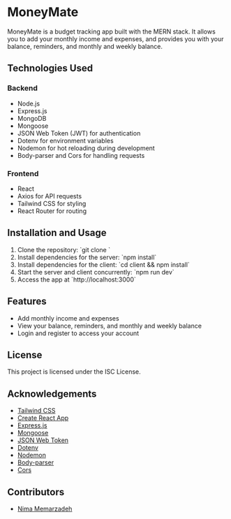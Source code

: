 # MoneyMate

MoneyMate is a budget tracking app built with the MERN stack. It allows you to add your monthly income and expenses, and provides you with your balance, reminders, and monthly and weekly balance.

## Technologies Used

### Backend
- Node.js
- Express.js
- MongoDB
- Mongoose
- JSON Web Token (JWT) for authentication
- Dotenv for environment variables
- Nodemon for hot reloading during development
- Body-parser and Cors for handling requests

### Frontend
- React
- Axios for API requests
- Tailwind CSS for styling
- React Router for routing

## Installation and Usage

1. Clone the repository: \`git clone <repository-url>\`
2. Install dependencies for the server: \`npm install\`
3. Install dependencies for the client: \`cd client && npm install\`
4. Start the server and client concurrently: \`npm run dev\`
5. Access the app at \`http://localhost:3000\`


## Features

- Add monthly income and expenses
- View your balance, reminders, and monthly and weekly balance
- Login and register to access your account

## License

This project is licensed under the ISC License.

## Acknowledgements

- [Tailwind CSS](https://tailwindcss.com/)
- [Create React App](https://create-react-app.dev/)
- [Express.js](https://expressjs.com/)
- [Mongoose](https://mongoosejs.com/)
- [JSON Web Token](https://jwt.io/)
- [Dotenv](https://www.npmjs.com/package/dotenv)
- [Nodemon](https://nodemon.io/)
- [Body-parser](https://www.npmjs.com/package/body-parser)
- [Cors](https://www.npmjs.com/package/cors)

## Contributors

- [Nima Memarzadeh](https://github.com/nmemarcoding)
